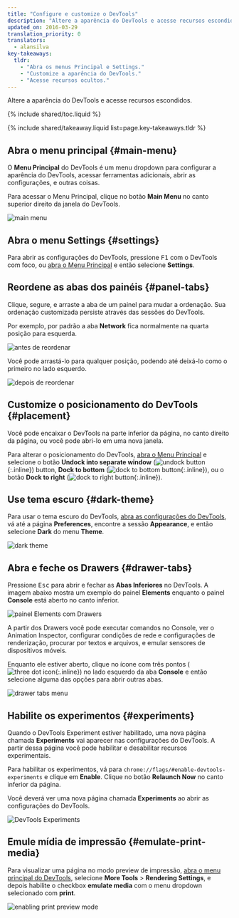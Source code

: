 ```yaml
---
title: "Configure e customize o DevTools"
description: "Altere a aparência do DevTools e acesse recursos escondidos."
updated_on: 2016-03-29
translation_priority: 0
translators:
  - alansilva
key-takeaways:
  tldr:
    - "Abra os menus Principal e Settings."
    - "Customize a aparência do DevTools."
    - "Acesse recursos ocultos."
---
```


<p class="intro">Altere a aparência do DevTools e acesse recursos escondidos.</p>

{% include shared/toc.liquid %}

{% include shared/takeaway.liquid list=page.key-takeaways.tldr %}

## Abra o menu principal {#main-menu}

O **Menu Principal** do DevTools é um menu dropdown para configurar a aparência
do DevTools, acessar ferramentas adicionais, abrir as configurações, e outras coisas.

Para acessar o Menu Principal, clique no botão **Main Menu** no canto superior direito
da janela do DevTools.

![main menu](images/main-menu.png)

## Abra o menu Settings {#settings}

Para abrir as configurações do DevTools, pressione <kbd>F1</kbd> com o DevTools com foco,
ou [abra o Menu Principal](#main-menu) e então selecione **Settings**.

## Reordene as abas dos painéis {#panel-tabs}

Clique, segure, e arraste a aba de um painel para mudar a ordenação. Sua ordenação customizada
persiste através das sessões do DevTools.

Por exemplo, por padrão a aba **Network** fica normalmente na quarta posição para esquerda.

![antes de reordenar](images/before-reorder.png)

Você pode arrastá-lo para qualquer posição, podendo até deixá-lo como o primeiro no lado esquerdo.

![depois de reordenar](images/after-reorder.png)

## Customize o posicionamento do DevTools {#placement}

Você pode encaixar o DevTools na parte inferior da página, no canto direito da página, ou
você pode abri-lo em uma nova janela.

Para alterar o posicionamento do DevTools, [abra o Menu Principal](#main-menu) e selecione
o botão **Undock into separate window**
(![undock button](images/undock.png){:.inline})
button, **Dock to bottom**
(![dock to bottom button](images/dock-bottom.png){:.inline}), ou
o botão **Dock to right**
(![dock to right button](images/dock-right.png){:.inline}).

## Use tema escuro {#dark-theme}

Para usar o tema escuro do DevTools, [abra as configurações do DevTools](#settings),
vá até a página **Preferences**, encontre a sessão **Appearance**, e então
selecione **Dark** do menu **Theme**.

![dark theme](images/dark-theme.png)

## Abra e feche os Drawers {#drawer-tabs}

Pressione <kbd>Esc</kbd> para abrir e fechar as **Abas Inferiores** no DevTools. A imagem
abaixo mostra um exemplo do painel **Elements** enquanto o painel **Console**
está aberto no canto inferior.

![painel Elements com Drawers](images/drawer.png)

A partir dos Drawers você pode executar comandos no Console, ver o Animation
Inspector, configurar condições de rede e configurações de renderização, procurar por
textos e arquivos, e emular sensores de dispositivos móveis.

Enquanto ele estiver aberto, clique no ícone com três pontos
(![three dot icon](images/three-dot.png){:.inline}) no lado esquerdo da aba
**Console** e então selecione alguma das opções para abrir outras abas.

![drawer tabs menu](images/drawer-tabs.png)

## Habilite os experimentos {#experiments}

Quando o DevTools Experiment estiver habilitado, uma nova página chamada **Experiments**
vai aparecer nas configurações do DevTools. A partir dessa página você pode habilitar e desabilitar
recursos experimentais.

Para habilitar os experimentos, vá para `chrome://flags/#enable-devtools-experiments`
e clique em **Enable**. Clique no botão **Relaunch Now** no canto inferior da página.

Você deverá ver uma nova página chamada **Experiments** ao abrir as configurações do DevTools.

![DevTools Experiments](images/experiments.png)

## Emule mídia de impressão {#emulate-print-media}

Para visualizar uma página no modo preview de impressão, [abra o menu principal do DevTools](#main-menu),
selecione **More Tools** > **Rendering Settings**, e depois habilite
o checkbox **emulate media** com o menu dropdown selecionado com **print**.

![enabling print preview mode](images/emulate-print-media.png)
